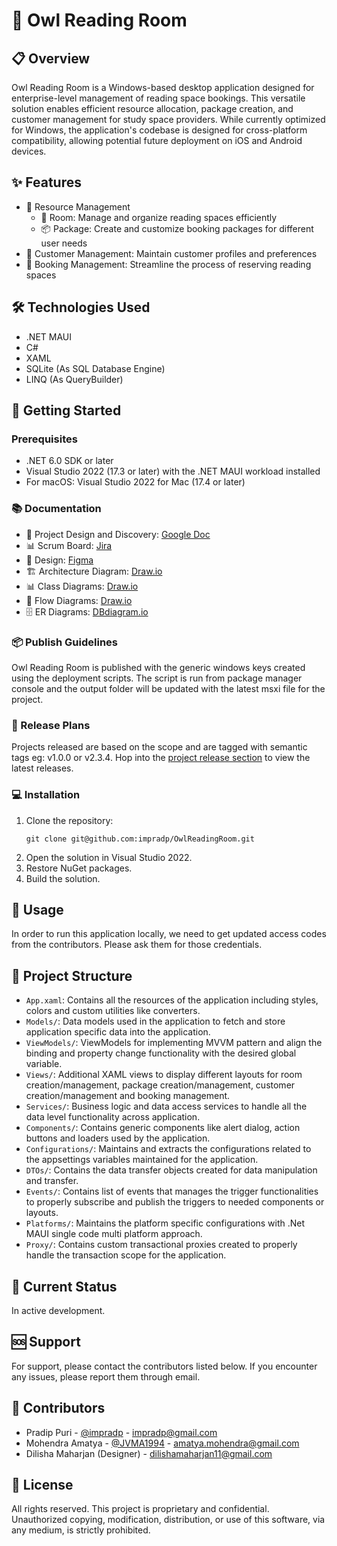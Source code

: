 ﻿# 🦉 Owl Reading Room

## 📋 Overview

Owl Reading Room is a Windows-based desktop application designed for enterprise-level management of reading space bookings. This versatile solution enables efficient resource allocation, package creation, and customer management for study space providers. While currently optimized for Windows, the application's codebase is designed for cross-platform compatibility, allowing potential future deployment on iOS and Android devices.

## ✨ Features

- 🏢 Resource Management
  - 🚪 Room: Manage and organize reading spaces efficiently
  - 📦 Package: Create and customize booking packages for different user needs
- 👥 Customer Management: Maintain customer profiles and preferences
- 📅 Booking Management: Streamline the process of reserving reading spaces

## 🛠️ Technologies Used

- .NET MAUI
- C#
- XAML
- SQLite (As SQL Database Engine)
- LINQ (As QueryBuilder)

## 🚀 Getting Started

### Prerequisites

- .NET 6.0 SDK or later
- Visual Studio 2022 (17.3 or later) with the .NET MAUI workload installed
- For macOS: Visual Studio 2022 for Mac (17.4 or later)

### 📚 Documentation
- 📝 Project Design and Discovery: [Google Doc](https://docs.google.com/document/d/1huzc70ilRKnFnaGhGPMki97ia5-pndBhzQ_eBbaWY0c/edit)
- 📊 Scrum Board: [Jira](https://blackpebble.atlassian.net/jira/software/projects/ORR/list)
- 🎨 Design: [Figma](https://www.figma.com/files/project/238611168)
- 🏗️ Architecture Diagram: [Draw.io](https://app.diagrams.net/#G15ZMyF-kgphy_5FYp1H_TYMiDlTf1Mb0Q)
- 📊 Class Diagrams: [Draw.io](https://app.diagrams.net/#G15ZMyF-kgphy_5FYp1H_TYMiDlTf1Mb0Q#%7B%22pageId%22%3A%22HRrueGPj96ZWi6Z7gjnQ%22%7D)
- 🔄 Flow Diagrams: [Draw.io](https://app.diagrams.net/#G15ZMyF-kgphy_5FYp1H_TYMiDlTf1Mb0Q#%7B%22pageId%22%3A%22_hAMUAXjWXnGv0WOe4Ry%22%7D)
- 🗄️ ER Diagrams: [DBdiagram.io](https://dbdiagram.io/d/Owl-Reading-Room-DB-v2-66ccb8b43f611e76e987adb2)

### 📦 Publish Guidelines
Owl Reading Room is published with the generic windows keys created using the deployment scripts. The script is run from package manager console and the output folder will be updated with the latest msxi file for the project.

### 🚀 Release Plans
Projects released are based on the scope and are tagged with semantic tags eg: v1.0.0 or v2.3.4. Hop into the [project release section](https://github.com/impradp/OwlReadingRoom/releases) to view the latest releases.

### 💻 Installation

1. Clone the repository:
   ```
   git clone git@github.com:impradp/OwlReadingRoom.git
   ```
2. Open the solution in Visual Studio 2022.
3. Restore NuGet packages.
4. Build the solution.

## 🔧 Usage

In order to run this application locally, we need to get updated access codes from the contributors. Please ask them for those credentials.

## 📁 Project Structure

- `App.xaml`: Contains all the resources of the application including styles, colors and custom utilities like converters.
- `Models/`: Data models used in the application to fetch and store application specific data into the application.
- `ViewModels/`: ViewModels for implementing MVVM pattern and align the binding and property change functionality with the desired global variable.
- `Views/`: Additional XAML views to display different layouts for room creation/management, package creation/management, customer creation/management and booking management.
- `Services/`: Business logic and data access services to handle all the data level functionality across application.
- `Components/`: Contains generic components like alert dialog, action buttons and loaders used by the application.
- `Configurations/`: Maintains and extracts the configurations related to the appsettings variables maintained for the application. 
- `DTOs/`: Contains the data transfer objects created for data manipulation and transfer. 
- `Events/`: Contains list of events that manages the trigger functionalities to properly subscribe and publish the triggers to needed components or layouts. 
- `Platforms/`: Maintains the platform specific configurations with .Net MAUI single code multi platform approach.
- `Proxy/`: Contains custom transactional proxies created to properly handle the transaction scope for the application.

## 🚧 Current Status

In active development.

## 🆘 Support

For support, please contact the contributors listed below. If you encounter any issues, please report them through email.

## 👥 Contributors

- Pradip Puri - [@impradp](https://github.com/impradp) - impradp@gmail.com
- Mohendra Amatya - [@JVMA1994](https://github.com/JVMA1994) - amatya.mohendra@gmail.com
- Dilisha Maharjan (Designer) - dilishamaharjan11@gmail.com

## 📄 License

All rights reserved. This project is proprietary and confidential. Unauthorized copying, modification, distribution, or use of this software, via any medium, is strictly prohibited.
